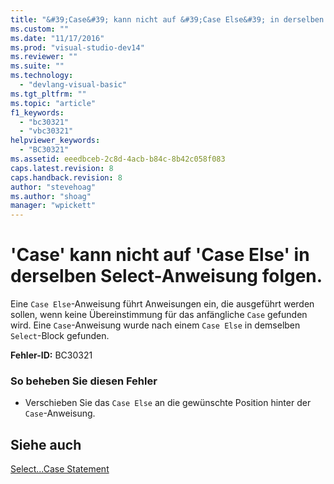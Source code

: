 ```yaml
---
title: "&#39;Case&#39; kann nicht auf &#39;Case Else&#39; in derselben Select-Anweisung folgen. | Microsoft Docs"
ms.custom: ""
ms.date: "11/17/2016"
ms.prod: "visual-studio-dev14"
ms.reviewer: ""
ms.suite: ""
ms.technology: 
  - "devlang-visual-basic"
ms.tgt_pltfrm: ""
ms.topic: "article"
f1_keywords: 
  - "bc30321"
  - "vbc30321"
helpviewer_keywords: 
  - "BC30321"
ms.assetid: eeedbceb-2c8d-4acb-b84c-8b42c058f083
caps.latest.revision: 8
caps.handback.revision: 8
author: "stevehoag"
ms.author: "shoag"
manager: "wpickett"
---
```

# &#39;Case&#39; kann nicht auf &#39;Case Else&#39; in derselben Select-Anweisung folgen.
Eine `Case Else`\-Anweisung führt Anweisungen ein, die ausgeführt werden sollen, wenn keine Übereinstimmung für das anfängliche `Case` gefunden wird. Eine `Case`\-Anweisung wurde nach einem `Case Else` in demselben `Select`\-Block gefunden.  
  
 **Fehler\-ID:** BC30321  
  
### So beheben Sie diesen Fehler  
  
-   Verschieben Sie das `Case Else` an die gewünschte Position hinter der `Case`\-Anweisung.  
  
## Siehe auch  
 [Select...Case Statement](../../visual-basic/language-reference/statements/select-case-statement.md)